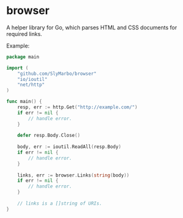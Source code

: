 browser
=======

A helper library for Go, which parses HTML and CSS documents for required links.

Example:
```go
package main

import (
	"github.com/SlyMarbo/browser"
	"io/ioutil"
	"net/http"
)

func main() {
	resp, err := http.Get("http://example.com/")
	if err != nil {
		// handle error.
	}
	
	defer resp.Body.Close()
	
	body, err := ioutil.ReadAll(resp.Body)
	if err != nil {
		// handle error.
	}
	
	links, err := browser.Links(string(body))
	if err != nil {
		// handle error.
	}
	
	// links is a []string of URIs.
}
```
